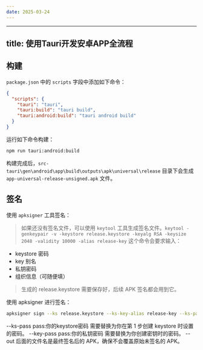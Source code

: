 ```yaml
---
date: 2025-03-24
---
```


---
title: 使用Tauri开发安卓APP全流程
---

## 构建

`package.json` 中的 `scripts` 字段中添加如下命令：

```json
{
  "scripts": {
    "tauri": "tauri",
    "tauri:build": "tauri build",
    "tauri:android:build": "tauri android build"
  }
}
```

运行如下命令构建：

```bash
npm run tauri:android:build
```

构建完成后，`src-tauri\gen\android\app\build\outputs\apk\universal\release` 目录下会生成 `app-universal-release-unsigned.apk` 文件。

## 签名

使用 `apksigner` 工具签名：

> 如果还没有签名文件，可以使用 `keytool` 工具生成签名文件。`keytool -genkeypair -v -keystore release.keystore -keyalg RSA -keysize 2048 -validity 10000 -alias release-key`
> 这个命令会要求输入：

- keystore 密码
- key 别名
- 私钥密码
- 组织信息（可随便填）

> 生成的 release.keystore 需要保存好，后续 APK 签名都会用到它。

使用 apksigner 进行签名：

```bash
apksigner sign --ks release.keystore --ks-key-alias release-key --ks-pass pass:你的keystore密码 --key-pass pass:你的私钥密码 --out app-universal-release.apk src-tauri\gen/android\app/build/outputs/apk/universal/release/app-universal-release-unsigned.apk
```

--ks-pass pass:你的keystore密码 需要替换为你在第 1 步创建 keystore 时设置的密码。
--key-pass pass:你的私钥密码 需要替换为你创建密钥时的密码。
--out 后面的文件名是最终签名后的 APK，确保不会覆盖原始未签名的 APK。
